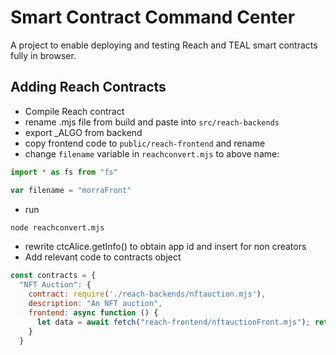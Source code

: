 # Smart Contract Command Center

A project to enable deploying and testing Reach and TEAL smart contracts fully in browser.

## Adding Reach Contracts

- Compile Reach contract
- rename .mjs file from build and paste into `src/reach-backends`
- export _ALGO from backend
- copy frontend code to `public/reach-frontend` and rename
- change `filename` variable in `reachconvert.mjs` to above name:

```jsx 
import * as fs from "fs"

var filename = "morraFront"
```
- run

```bash
node reachconvert.mjs
```

- rewrite ctcAlice.getInfo() to obtain app id and insert for non creators
- Add relevant code to contracts object

```jsx
const contracts = {
  "NFT Auction": {
    contract: require('./reach-backends/nftauction.mjs'),
    description: "An NFT auction",
    frontend: async function () {
      let data = await fetch("reach-frontend/nftauctionFront.mjs"); return data.text();
    }
  }